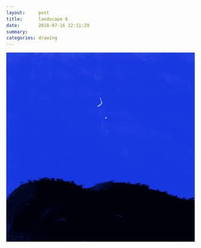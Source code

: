 ```yaml
---
layout:     post
title:      landscape 6
date:       2018-07-16 22:11:29
summary:    
categories: drawing
---
```

![landscape 6](/images/diary/landscape-6.png ".")
